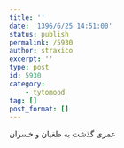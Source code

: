 ```yaml
---
title: ''
date: '1396/6/25 14:51:00'
status: publish
permalink: /5930
author: straxico
excerpt: ''
type: post
id: 5930
category:
    - tytomood
tag: []
post_format: []
---
```

عمری گذشت به طغیان و خسران
